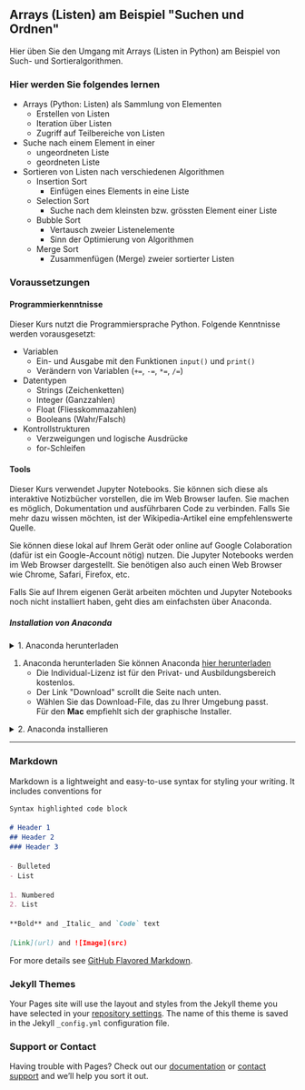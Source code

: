 ## Arrays (Listen) am Beispiel "Suchen und Ordnen"

Hier üben Sie den Umgang mit Arrays (Listen in Python) am Beispiel von Such- und Sortieralgorithmen.

### Hier werden Sie folgendes lernen

* Arrays (Python: Listen) als Sammlung von Elementen
    * Erstellen von Listen
    * Iteration über Listen
    * Zugriff auf Teilbereiche von Listen
* Suche nach einem Element in einer 
    * ungeordneten Liste
    * geordneten Liste
* Sortieren von Listen nach verschiedenen Algorithmen
    * Insertion Sort
        * Einfügen eines Elements in eine Liste
    * Selection Sort
        * Suche nach dem kleinsten bzw. grössten Element einer Liste
    * Bubble Sort
        * Vertausch zweier Listenelemente
        * Sinn der Optimierung von Algorithmen
    * Merge Sort
        * Zusammenfügen (Merge) zweier sortierter Listen
        
        
### Voraussetzungen

#### Programmierkenntnisse
Dieser Kurs nutzt die Programmiersprache Python. Folgende Kenntnisse werden vorausgesetzt:

* Variablen
  *  Ein- und Ausgabe mit den Funktionen `input()` und `print()`
  *  Verändern von Variablen (`+=`, `-=`, `*=`, `/=`)
* Datentypen
  *  Strings (Zeichenketten)
  *  Integer (Ganzzahlen)
  *  Float (Fliesskommazahlen)
  *  Booleans (Wahr/Falsch)
* Kontrollstrukturen
  * Verzweigungen und logische Ausdrücke
  * for-Schleifen

#### Tools

Dieser Kurs verwendet Jupyter Notebooks. Sie können sich diese als interaktive Notizbücher vorstellen, die im Web Browser laufen. Sie machen es möglich, Dokumentation und ausführbaren Code zu verbinden. Falls Sie mehr dazu wissen möchten, ist der Wikipedia-Artikel eine empfehlenswerte Quelle.


Sie können diese lokal auf Ihrem Gerät oder online auf Google Colaboration (dafür ist ein Google-Account nötig) nutzen. Die Jupyter Notebooks werden im Web Browser dargestellt. Sie benötigen also auch einen Web Browser wie Chrome, Safari, Firefox, etc.

Falls Sie auf Ihrem eigenen Gerät arbeiten möchten und Jupyter Notebooks noch nicht installiert haben, geht dies am einfachsten über Anaconda.

##### Installation von Anaconda

<details>
<summary>1. Anaconda herunterladen</summary>
   Sie können Anaconda [hier herunterladen](https://www.anaconda.com/products/individual)  
   <ul>
      <li>Die Individual-Lizenz ist für den Privat- und Ausbildungsbereich kostenlos.</li>
      <li>Der Link "Download" scrollt die Seite nach unten.</li>
      <li>Wählen Sie das Download-File, das zu Ihrer Umgebung passt.<br/>
         Für den <strong>Mac</strong> empfiehlt sich der graphische Installer.</li>
   </ul>
</details>

1. Anaconda herunterladen
   Sie können Anaconda [hier herunterladen](https://www.anaconda.com/products/individual)  
   <ul>
      <li>Die Individual-Lizenz ist für den Privat- und Ausbildungsbereich kostenlos.</li>
      <li>Der Link "Download" scrollt die Seite nach unten.</li>
      <li>Wählen Sie das Download-File, das zu Ihrer Umgebung passt.<br/>
         Für den <strong>Mac</strong> empfiehlt sich der graphische Installer.</li>
   </ul>
</details>


<details>
<summary>2. Anaconda installieren</summary>
  Folgen Sie den Instruktionen des Installers.  
  <ul>
      <li>Die entsprechenden Konfigurationen sollten bereits vorangewählt sein:
         <ul>
            <li>Install for: `Just me / Nur für mich installieren`</li>
            <li>Destination Folder (Pfad):<br/>
               <strong>Windows</strong>: `C:\users\IhrBenutzername\anaconda3`</li>
         </ul>
      </li>
      <li>Add Anaconda3 to my PATH environment variable</li>
      <li>Register Anaconda3 as my default Python 3.8: <it>Kein Haken</it> ist empfehlenswert, falls Sie noch andere Pythonprojekte mit anderen Tools verwenden.</li>
</ul>

3. Jupyter Notebook öffnen  
   Es gibt verschiedene Möglichkeiten, wie Sie Jupyter Notebook starten können:
   1. Jupyter über das Programm *Anaconda Navigator* öffnen
      Sie finden es am einfachsten so:
      * **Mac**: Öffnen Sie *Anaconda Navogator*  
        (Sie finden es am einfachsten über die Spotlight-Suche mit \[ ⌘ + Leertaste \] )  
        **Windows**: Öffnen Sie das Programm Anaconda Navigator  
        (über den Startknopf, unter A: Anaconda)
        <img src="assets/images/launch-navigator.png" alt="launch-navigator" width="30%"/>
                
      * Im Anaconda Navigator finden Sie Jupyter und andere Tools.
      
        <img src="assets/images/anaconda-navigator.png" alt="anaconda-navigator"/>
      
        * Starten Sie Jupyter über den Button "Launch".  
        * In Ihrem Standard-Web-Browser sollte sich nun Jupyter öffnen.
    2. **Windows**: Jupyter Notebook direkt aus dem Start-Menü starten  
      * Unter Windows können Sie alternativ dazu ein Jupyter Notebook direkt aus dem Startmenü heraus starten, woraufhin sich der Webbrowser selbst öffnen wird.  
      <img src="assets/images/launch-jupyter.png" alt="launch-jupyter" width="30%"/>

4. Möglichkeiten, das Jupyter Notebook im gewünschten Verzeichnis öffnen
   Sie haben die Möglichkeit, Ihr Jupyter Notebook zu öffnen.
   * **Mac**:  
     * Öffnen Sie das Terminal und gehen Sie direkt ins Verzeichnis Ihrer Wahl
       `cd ~/schule/informatik/jupyter`
     * Starten Sie das Jupyter Notebook mit dem Befehl
       `jupyter notebook`
   * **Windows**:  
     * Mein Verzeichnis ist: `C:\Users\User\Jupyter`
     * Machen Sie einen Shortcut des Jupiter Launchers auf den auf dem Desktop.  
        * Rechtsklick darauf -> Properties  
        * Nun können Sie in den Feldern Target bzw. Start in `%USERPROFILE%` bzw. `%HOMEPATH%` durch Ihren Pfad ersetzen:
        <img src="assets/images/installation-path.png" alt="pfad" width="80%"/>
 

</details>  


------

### Markdown

Markdown is a lightweight and easy-to-use syntax for styling your writing. It includes conventions for

```markdown
Syntax highlighted code block

# Header 1
## Header 2
### Header 3

- Bulleted
- List

1. Numbered
2. List

**Bold** and _Italic_ and `Code` text

[Link](url) and ![Image](src)
```

For more details see [GitHub Flavored Markdown](https://guides.github.com/features/mastering-markdown/).

### Jekyll Themes

Your Pages site will use the layout and styles from the Jekyll theme you have selected in your [repository settings](https://github.com/donze-informatik/suchen-und-ordnen/settings/pages). The name of this theme is saved in the Jekyll `_config.yml` configuration file.

### Support or Contact

Having trouble with Pages? Check out our [documentation](https://docs.github.com/categories/github-pages-basics/) or [contact support](https://support.github.com/contact) and we’ll help you sort it out.

